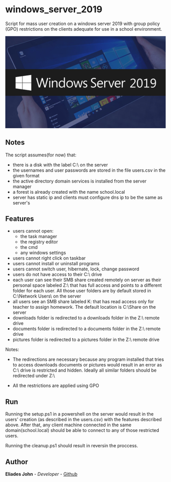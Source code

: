 # windows_server_2019

Script for mass user creation on a windows server 2019 with group policy (GPO) restrictions on the clients adequate for use in a school environment.

![Image of website](https://github.com/johneliades/windows_server_2019/blob/master/image.png)

## Notes

The script assumes(for now) that:

* there is a disk with the label C:\ on the server
* the usernames and user passwords are stored in the file users.csv in the given format
* the active directory domain services is installed from the server manager
* a forest is already created with the name school.local
* server has static ip and clients must configure dns ip to be the same as server's

## Features

* users cannot open:
  * the task manager
  * the registry editor
  * the cmd
  * any windows settings
* users cannot right click on taskbar
* users cannot install or uninstall programs
* users cannot switch user, hibernate, lock, change password
* users do not have access to their C:\ drive
* each user can see their SMB share created remotely on server as their personal space labeled Z:\ that has full access and points to a different folder for each user. All those user folders are by default stored in C:\Network Users\ on the server
* all users see an SMB share labeled K\: that has read access only for teacher to assign homework. The default location is C:\Share on the server
* downloads folder is redirected to a downloads folder in the Z:\ remote drive
* documents folder is redirected to a documents folder in the Z:\ remote drive
* pictures folder is redirected to a pictures folder in the Z:\ remote drive

Notes: 

* The redirections are necessary because any program installed that tries to access downloads documents or pictures would result in an error as C:\ drive is restricted and hidden. Ideally all similar folders should be redirected under Z:\

* All the restrictions are applied using GPO

## Run

Running the setup.ps1 in a powershell on the server would result in the users' creation (as described in the users.csv) with the features described above. After that, any client machine connected in the same domain(school.local) should be able to connect to any of those restricted users.

Running the cleanup.ps1 should result in reversin the proccess.

## Author

**Eliades John** - *Developer* - [Github](https://github.com/johneliades)
